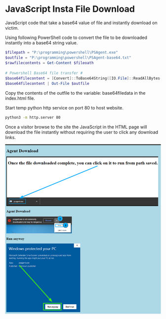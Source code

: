 # JavaScript Insta File Download
JavaScript code that take a base64 value of file and instantly download on victim.

Using following PowerShell code to convert the file to be downloaded instantly into a base64 string value.
```powershell
$filepath = "P:\programming\powershell\PSAgent.exe"
$outfile = "P:\programming\powershell\PSAgent-base64.txt"
$rawfilecontents = Get-Content $fileoath

# Powershell Base64 file transfer #
$base64filecontent = [Convert]::ToBase64String([IO.File]::ReadAllBytes( $filepath ))
$base64filecontent | Out-File $outfile
```

Copy the contents of the outfile to the variable: base64filedata in the index.html file.

Start temp python http service on port 80 to host website.
```bash
python3 -m http.server 80
```

Once a visitor browse to the site the JavaScript in the HTML page will download the file instantly without requiring the user to click any download links.

![Sample Page Loaded](Capture.png)
